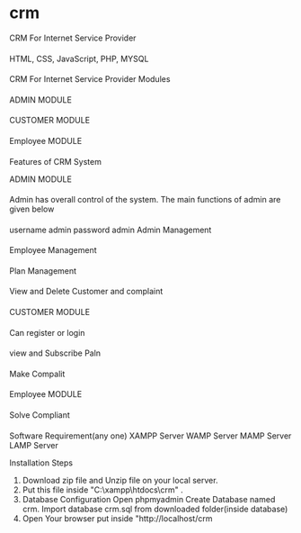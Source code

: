 # crm
CRM For Internet Service Provider
####
HTML, CSS, JavaScript, PHP, MYSQL 
####
####
CRM For Internet Service Provider Modules 
####
ADMIN MODULE 
####
CUSTOMER MODULE 
####
Employee MODULE 
####


Features of CRM System

ADMIN MODULE
####

Admin has overall control of the system. The main functions of admin are given below
####



username admin
password admin
Admin Management
####

Employee Management
####

Plan Management 
####

View and Delete Customer and complaint 
####

CUSTOMER MODULE
####

Can register or login
####

view and Subscribe Paln
####

Make Compalit
####

Employee MODULE
####

Solve Compliant
####

Software Requirement(any one)
XAMPP Server
WAMP Server
MAMP Server
LAMP Server


Installation Steps
1. Download zip file and Unzip file on your local server.
2. Put this file inside "C:\xampp\htdocs\crm" .
3. Database Configuration
Open phpmyadmin
Create Database named crm.
Import database crm.sql from downloaded folder(inside database)
4. Open Your browser put inside "http://localhost/crm

